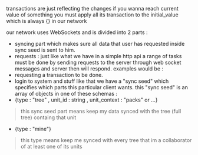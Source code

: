 transactions are just reflecting the changes 
if you wanna reach current value of 
something you must apply 
all its transaction to the initial_value 
which is always {} in our network

our network uses WebSockets and is divided into 2 parts : 
- syncing part which makes sure all data that user has requested inside sync seed is sent to him.
- requests : just like what we have in a simple http api a range of tasks must be done by sending requests to the server through web socket messages and server then will respond.
examples would be : 
- requesting a transaction to be done. 
- login to system and stuff like that 
we have a "sync seed" which specifies which parts this particular client
wants. this "sync seed" is an array of objects in one of these schemas : 
- {type : "tree" , unit_id : string , unit_context : "packs" or ...}
> this sync seed part means keep my data synced with the tree (full tree) containg that unit
- {type : "mine"}
> this type means keep me synced with every tree that im a collaborator of at least one of its units 
